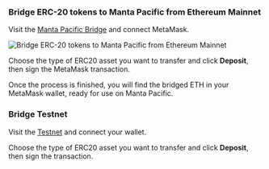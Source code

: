 ### Bridge ERC-20 tokens to Manta Pacific from Ethereum Mainnet

Visit the [Manta Pacific Bridge](https://pacific-bridge.manta.network/) and connect MetaMask.

![Bridge ERC-20 tokens to Manta Pacific from Ethereum Mainnet](https://docs.manta.network/img/bridge-to-pacific/Bridge%20ERC-20%20tokens%20to%20Manta%20Pacific%20from%20Ethereum%20Mainnet.png)

Choose the type of ERC20 asset you want to transfer and click **Deposit**, then sign the MetaMask transaction.

Once the process is finished, you will find the bridged ETH in your MetaMask wallet, ready for use on Manta Pacific.

### Bridge Testnet

Visit the [Testnet](https://pacific-bridge.sepolia-testnet.manta.network/) and connect your wallet.

Choose the type of ERC20 asset you want to transfer and click **Deposit**, then sign the transaction.

##
